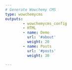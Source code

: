 ```yaml
---
# Generate Wowchemy CMS
type: wowchemycms
outputs: 
        - wowchemycms_config
        - HTML
        - name: Demo
          url: '#about'
          weight: 20
        - name: Posts
          url: '#posts'
          weight: 30
        
---
```

